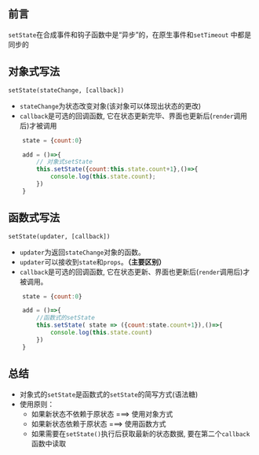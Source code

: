 ## 前言
`setState`在合成事件和钩子函数中是“异步”的，在原生事件和`setTimeout` 中都是同步的


## 对象式写法
`setState(stateChange, [callback])`
- `stateChange`为状态改变对象(该对象可以体现出状态的更改)
- `callback`是可选的回调函数, 它在状态更新完毕、界面也更新后(`render`调用后)才被调用

```javascript
	state = {count:0}

	add = ()=>{
		// 对象式setState
		this.setState({count:this.state.count+1},()=>{
			console.log(this.state.count);
		})
	}
```

## 函数式写法
 `setState(updater, [callback])`
 - `updater`为返回`stateChange`对象的函数。
 - `updater`可以接收到`state`和`props`。**（主要区别）**
 - `callback`是可选的回调函数, 它在状态更新、界面也更新后(`render`调用后)才被调用。

```javascript
	state = {count:0}

	add = ()=>{
		//函数式的setState
		this.setState( state => ({count:state.count+1}),()=>{
			console.log(this.state.count)
		})
	}
```

## 总结
- 对象式的`setState`是函数式的`setState`的简写方式(语法糖)
- 使用原则：
  - 如果新状态不依赖于原状态 ===> 使用对象方式
  - 如果新状态依赖于原状态 ===> 使用函数方式
  - 如果需要在`setState()`执行后获取最新的状态数据, 要在第二个`callback`函数中读取